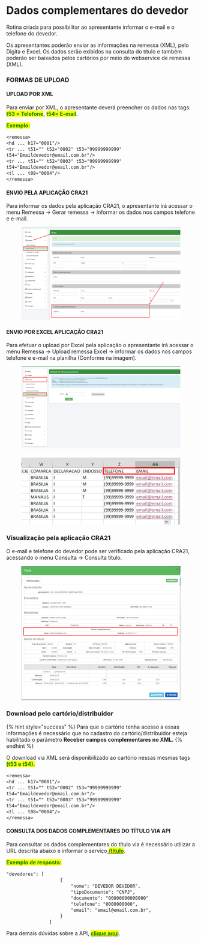 # Dados complementares do devedor

Rotina criada para possibilitar ao apresentante informar o e-mail e o telefone do devedor.

Os apresentantes poderão enviar as informações na remessa (XML), pelo Digita e Excel. Os dados serão exibidos na consulta do título e também poderão ser baixados pelos cartórios por meio do webservice de remessa (XML).

### FORMAS DE UPLOAD&#x20;

#### UPLOAD POR XML

Para enviar por XML, o apresentante deverá preencher os dados nas tags: <mark style="color:green;">**t53 = Telefone**</mark>, <mark style="color:green;">**t54= E-mail**</mark>.&#x20;

<mark style="color:green;">**Exemplo:**</mark>&#x20;

```markup
<remessa>
<hd ... h17="0001"/>
<tr ... t51="" t52="0002" t53="99999999999" t54="Emaildevedor@email.com.br"/>
<tr ... t51="" t52="0003" t53="99999999999" t54="Emaildevedor@email.com.br"/>
<tl ... t08="0004"/>
</remessa>
```

#### ENVIO PELA APLICAÇÃO CRA21&#x20;

Para informar os dados pela aplicação CRA21, o apresentante irá acessar o menu Remessa -> Gerar remessa -> informar os dados nos campos telefone e e-mail.

<figure><img src="../.gitbook/assets/image (8).png" alt=""><figcaption></figcaption></figure>

#### ENVIO POR EXCEL  APLICAÇÃO CRA21&#x20;

Para efetuar o upload por Excel pela aplicação o apresentante irá acessar o menu Remessa -> Upload remessa Excel -> informar os dados nos campos telefone e e-mail na planilha (Conforme na imagem).

<figure><img src="../.gitbook/assets/image (1) (1) (1).png" alt=""><figcaption></figcaption></figure>

<figure><img src="../.gitbook/assets/image (2) (1) (1).png" alt=""><figcaption></figcaption></figure>

### Visualização pela aplicação CRA21

O e-mail e telefone do devedor pode ser verificado pela aplicação CRA21, acessando o menu Consulta -> Consulta titulo.&#x20;

<figure><img src="../.gitbook/assets/image (84).png" alt=""><figcaption></figcaption></figure>

### Download pelo cartório/distribuidor

{% hint style="success" %}
Para que o cartório tenha acesso a essas informações é necessário que no cadastro do cartório/distribuidor esteja habilitado o parâmetro **Receber campos complementares no XML.**&#x20;
{% endhint %}

O download via XML será disponibilizado ao cartório nessas mesmas tags <mark style="color:green;">**(t53 e t54).**</mark>

```markup
<remessa>
<hd ... h17="0001"/>
<tr ... t51="" t52="0002" t53="99999999999" t54="Emaildevedor@email.com.br"/>
<tr ... t51="" t52="0003" t53="99999999999" t54="Emaildevedor@email.com.br"/>
<tl ... t08="0004"/>
</remessa>
```

#### CONSULTA DOS DADOS COMPLEMENTARES DO TÍTULO VIA API&#x20;

Para consultar os dados complementares do título via é necessário utilizar a URL descrita abaixo e informar o serviço[ <mark style="color:green;">**/titulo**</mark>](../api-cra21/integracao-cra21-api/url-titulo.md).&#x20;

<mark style="color:green;">**Exemplo de resposta:**</mark>&#x20;

```markup
"devedores": [
                    {
                        "nome": "DEVEDOR DEVEDOR",
                        "tipoDocumento": "CNPJ",
                        "documento": "00000000000000"
                        "telefone": "0000000000",
                        "email": "email@email.com.br",
                    }
                ]
```

Para demais dúvidas sobre a API, [<mark style="color:green;">**clique aqui**</mark>](../api-cra21/integracao-cra21-api/).
